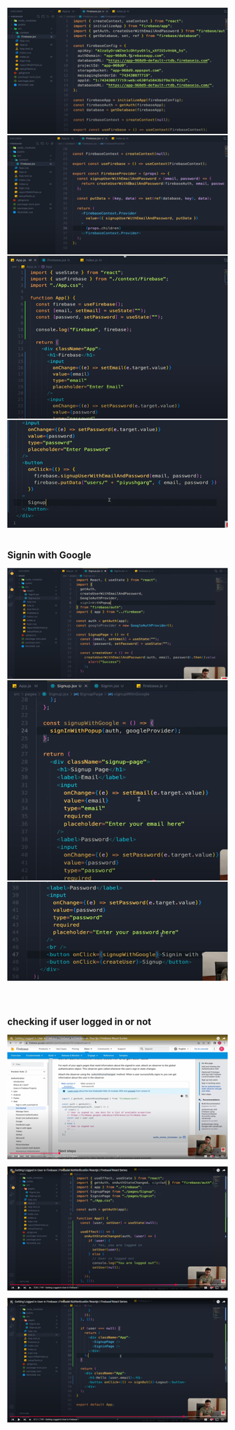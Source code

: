 ![alt text](<Screenshot 2025-03-04 161436.png>)
![alt text](<Screenshot 2025-03-04 161512.png>)
![alt text](<Screenshot 2025-03-04 161613.png>)
![alt text](<Screenshot 2025-03-04 161802.png>)
<br>
<br>

## Signin with Google
<!-- ![alt text](image-2.png) -->
![alt text](image-3.png)
![alt text](image-1.png)
![alt text](image.png)

<br>
<br>

## checking if user logged in or not
![alt text](image-4.png)
<!-- ![alt text](image-5.png) -->
![alt text](image-6.png)
<!-- ![alt text](image-7.png) -->
![alt text](image-8.png)

